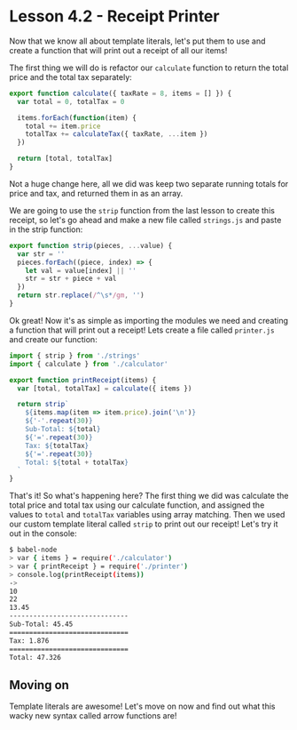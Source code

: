 # Lesson 4.2 - Receipt Printer

Now that we know all about template literals, let's put them to use and create
a function that will print out a receipt of all our items!

The first thing we will do is refactor our `calculate` function to return the
total price and the total tax separately:

```js
export function calculate({ taxRate = 8, items = [] }) {
  var total = 0, totalTax = 0

  items.forEach(function(item) {
    total += item.price
    totalTax += calculateTax({ taxRate, ...item })
  })

  return [total, totalTax]
}
```

Not a huge change here, all we did was keep two separate running totals for
price and tax, and returned them in as an array.

We are going to use the `strip` function from the last lesson to create this
receipt, so let's go ahead and make a new file called `strings.js` and
paste in the strip function:

```js
export function strip(pieces, ...value) {
  var str = ''
  pieces.forEach((piece, index) => {
    let val = value[index] || ''
    str = str + piece + val
  })
  return str.replace(/^\s*/gm, '')
}
```

Ok great! Now it's as simple as importing the modules we need and creating
a function that will print out a receipt! Lets create a file called `printer.js`
and create our function:

```js
import { strip } from './strings'
import { calculate } from './calculator'

export function printReceipt(items) {
  var [total, totalTax] = calculate({ items })

  return strip`
    ${items.map(item => item.price).join('\n')}
    ${'-'.repeat(30)}
    Sub-Total: ${total}
    ${'='.repeat(30)}
    Tax: ${totalTax}
    ${'='.repeat(30)}
    Total: ${total + totalTax}
  `
}
```

That's it! So what's happening here? The first thing we did was calculate the
total price and total tax using our calculate function, and assigned the values
to `total` and `totalTax` variables using array matching. Then we used our custom
template literal called `strip` to print out our receipt! Let's try it out in
the console:

```bash
$ babel-node
> var { items } = require('./calculator')
> var { printReceipt } = require('./printer')
> console.log(printReceipt(items))
->
10
22
13.45
------------------------------
Sub-Total: 45.45
==============================
Tax: 1.876
==============================
Total: 47.326
```

## Moving on
Template literals are awesome! Let's move on now and find out what this wacky
new syntax called arrow functions are!
